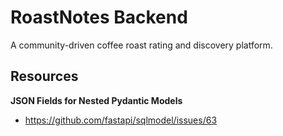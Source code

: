 # RoastNotes Backend

A community-driven coffee roast rating and discovery platform.

## Resources
**JSON Fields for Nested Pydantic Models**
- https://github.com/fastapi/sqlmodel/issues/63